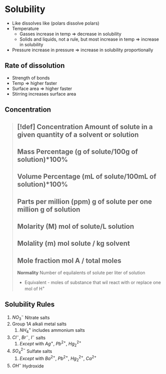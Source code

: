 # Solubility

- Like dissolves like (polars dissolve polars)
- Temperature
	- Gasses increase in temp => decrease in solubility
	- Solids and liquids, not a rule, but most increase in temp => increase in solubility
- Pressure increase in pressure => increase in solubility proportionally

## Rate of dissolution
- Strength of bonds
- Temp => higher faster
- Surface area => higher faster
- Stirring increases surface area

## Concentration

> [!def]
> **Concentration**
> Amount of solute in a given quantity of a solvent or solution
> ---
> **Mass Percentage**
> (g of solute/100g of solution)\*100%
> ---
> **Volume Percentage**
> (mL of solute/100mL of solution)\*100%
> ---
> **Parts per million (ppm)**
> g of solute per one million g of solution
> ---
> **Molarity (M)**
> mol of solute/L solution
> ---
> **Molality (m)**
> mol solute / kg solvent
> ---
> **Mole fraction**
> mol A / total moles
> ---
> **Normality**
> Number of equilalents of solute per liter of solution
> - Equivalent - moles of substance that wil react with or replace one mol of $\text{H}^+$

## Solubility Rules

1. $NO_3^-$ Nitrate salts
2. Group $1A$ alkali metal salts
	1. $NH_4^+$ includes ammonium salts
3. $Cl^-$, $Br^-$, $I^-$ salts
	1. *Except* with $Ag^+$, $Pb^{2+}$, $Hg_2^{2+}$
4. $SO_4^{2-}$ Sulfate salts
	1. *Except* with $Ba^{2+}$, $Pb^{2+}$, $Hg_2^{2+}$, $Ca^{2+}$
5. $OH^-$ Hydroxide